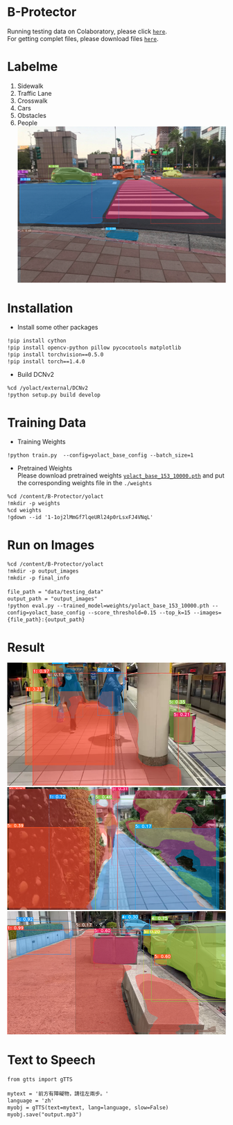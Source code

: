 # B-Protector
Running testing data on Colaboratory, please click [` here `](https://colab.research.google.com/drive/1zX-Xrg19Cc8e_mQmhW7ObIwZMjkGrQWI?usp=sharing).  
For getting complet files, please download files [` here `](https://drive.google.com/drive/folders/1bLB9S-UIjCCLIHqkqjJ2_EVbtAzFYzrk?usp=sharing).  
# Labelme  
1. Sidewalk  
2. Traffic Lane  
3. Crosswalk  
4. Cars  
5. Obstacles  
6. People     
![img](example_image.png)

# Installation
- Install some other packages
```
!pip install cython
!pip install opencv-python pillow pycocotools matplotlib
!pip install torchvision==0.5.0
!pip install torch==1.4.0
```
- Build DCNv2
```
%cd /yolact/external/DCNv2
!python setup.py build develop
```

# Training Data
- Training Weights
```
!python train.py  --config=yolact_base_config --batch_size=1
```
- Pretrained Weights  
Please download pretrained weights [` yolact_base_153_10000.pth `](https://drive.google.com/file/d/1-1oj2lMmGf7lqeURl24p0rLsxFJ4VNqL/view?usp=sharing) and put the corresponding weights file in the ` ./weights `
```
%cd /content/B-Protector/yolact
!mkdir -p weights
%cd weights
!gdown --id '1-1oj2lMmGf7lqeURl24p0rLsxFJ4VNqL'
```
# Run on Images
```
%cd /content/B-Protector/yolact
!mkdir -p output_images
!mkdir -p final_info

file_path = "data/testing_data"
output_path = "output_images"
!python eval.py --trained_model=weights/yolact_base_153_10000.pth --config=yolact_base_config --score_threshold=0.15 --top_k=15 --images={file_path}:{output_path}
```
# Result
![img](result_image.png)
![img](result_image2.png)
![img](result_image3.png)

# Text to Speech
```
from gtts import gTTS  
  
mytext = '前方有障礙物，請往左兩步。' 
language = 'zh'
myobj = gTTS(text=mytext, lang=language, slow=False) 
myobj.save("output.mp3") 
```
